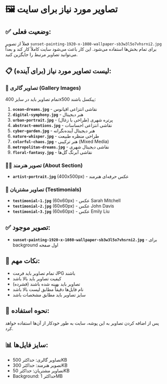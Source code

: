 # 🖼️ تصاویر مورد نیاز برای سایت

## ✅ **وضعیت فعلی:**
فعلاً از تصویر `sunset-painting-1920-x-1080-wallpaper-sb3w3l5o7vhsrni2.jpg` برای تمام بخش‌ها استفاده می‌شود. این کار باعث می‌شود سایت کاملاً کار کند و بعداً می‌توانید تصاویر مرتبط را جایگزین کنید.

## 📋 لیست تصاویر مورد نیاز (برای آینده):

### 🎨 **تصاویر گالری (Gallery Images)**
تمام تصاویر باید در سایز 400x500 پیکسل باشند:

1. **`ocean-dreams.jpg`** - نقاشی انتزاعی اقیانوس
2. **`digital-symphony.jpg`** - هنر دیجیتال
3. **`urban-portrait.jpg`** - پرتره شهری (طراحی با زغال)
4. **`abstract-emotions.jpg`** - نقاشی انتزاعی احساسات
5. **`cyber-garden.jpg`** - هنر دیجیتال آینده‌نگرانه
6. **`nature-whisper.jpg`** - طراحی منظره طبیعت
7. **`colorful-chaos.jpg`** - هنر ترکیبی (Mixed Media)
8. **`metropolitan-dreams.jpg`** - نقاشی دیجیتال شهری
9. **`floral-fantasy.jpg`** - نقاشی آبرنگ گل‌ها

### 👩‍🎨 **تصویر هنرمند (About Section)**
- **`artist-portrait.jpg`** (400x500px) - عکس حرفه‌ای هنرمند

### 💬 **تصاویر مشتریان (Testimonials)**
- **`testimonial-1.jpg`** (60x60px) - عکس Sarah Mitchell
- **`testimonial-2.jpg`** (60x60px) - عکس John Davis  
- **`testimonial-3.jpg`** (60x60px) - عکس Emily Liu

## ✅ **تصویر موجود:**
- **`sunset-painting-1920-x-1080-wallpaper-sb3w3l5o7vhsrni2.jpg`** - برای background اول صفحه

## 📝 **نکات مهم:**
- تمام تصاویر باید فرمت JPG باشند
- کیفیت تصاویر باید بالا باشد
- تصاویر باید بهینه شده باشند (فشرده)
- نام فایل‌ها دقیقاً مطابق لیست بالا باشد
- سایز تصاویر باید مطابق مشخصات باشد

## 🔧 **نحوه استفاده:**
پس از اضافه کردن تصاویر به این پوشه، سایت به طور خودکار از آن‌ها استفاده خواهد کرد.

## 📊 **سایز فایل‌ها:**
- تصاویر گالری: حداکثر 500KB
- تصویر هنرمند: حداکثر 300KB  
- تصاویر مشتریان: حداکثر 50KB
- Background: حداکثر 1MB
